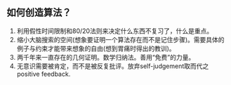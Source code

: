 ## 如何创造算法？
1. 利用假性时间限制和80/20法则来决定什么东西不复习了，什么是重点。
2. 缩小大脑搜索的空间(想象要证明一个算法存在而不是记住步骤)。需要具体的例子与约束才能带来想象的自由(想到胃痛时得出的教训)。
3. 两千年来一直存在的几何证明。数学归纳法。善用“免费”的力量。
4. 无意识需要被肯定，而不是被反复批评。放弃self-judgement取而代之positive feedback.